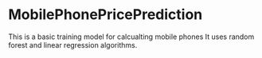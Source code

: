 # MobilePhonePricePrediction
This is a basic training model for calcualting mobile phones
It uses random forest and linear regression algorithms.
